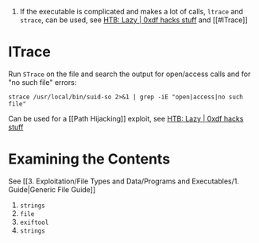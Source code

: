 
1. If the executable is complicated and makes a lot of calls, `ltrace` and `strace`, can be used, see [HTB: Lazy | 0xdf hacks stuff](https://0xdf.gitlab.io/2020/07/29/htb-lazy.html#priv-mitsos--root) and [[#lTrace]]


# lTrace

Run `STrace` on the file and search the output for open/access calls and for "no such file" errors:

```
strace /usr/local/bin/suid-so 2>&1 | grep -iE "open|access|no such file"
```

Can be used for a [[Path Hijacking]] exploit, see [HTB: Lazy | 0xdf hacks stuff](https://0xdf.gitlab.io/2020/07/29/htb-lazy.html#priv-mitsos--root)

# Examining the Contents

See [[3. Exploitation/File Types and Data/Programs and Executables/1. Guide|Generic File Guide]]

1. `strings`
2. `file`
3. `exiftool`
4. `strings`